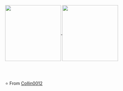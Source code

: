 
<a href="https://github.com/Collin0012/github-readme-stats">
  <img height="180em" align="center" src="https://github-readme-stats.vercel.app/api?username=Collin0012&hide=stars,issues&count_private=true&show_icons=true"/>
</a>
<a href="https://github.com/Collin0012/github-readme-stats">
  <img height="180em" align="center" src="https://github-readme-stats.vercel.app/api/top-langs/?username=Collin0012&layout=compact" />
</a>

<br> <br>

⭐️ From [Collin0012](https://github.com/Collin0012)
